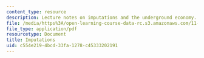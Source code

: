 ```yaml
---
content_type: resource
description: Lecture notes on imputations and the underground economy.
file: /media/https%3A/open-learning-course-data-rc.s3.amazonaws.com/11-481j-analyzing-and-accounting-for-regional-economic-growth-spring-2009/c554e2194bcd33fa1278c45333202191_MIT11_481Js09_lec19b.pdf
file_type: application/pdf
resourcetype: Document
title: Imputations
uid: c554e219-4bcd-33fa-1278-c45333202191
---
```

